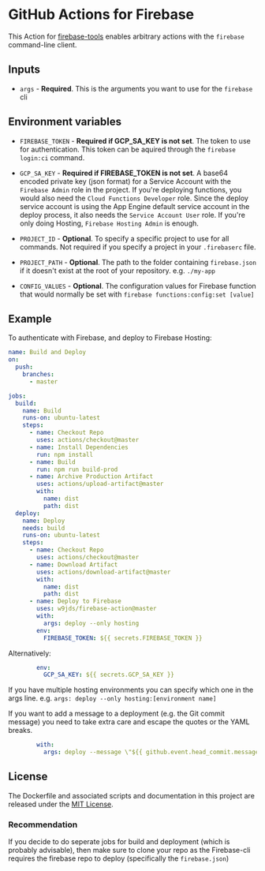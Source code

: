 # GitHub Actions for Firebase

This Action for [firebase-tools](https://github.com/firebase/firebase-tools) enables arbitrary actions with the `firebase` command-line client.

## Inputs

* `args` - **Required**. This is the arguments you want to use for the `firebase` cli


## Environment variables

* `FIREBASE_TOKEN` - **Required if GCP_SA_KEY is not set**. The token to use for authentication. This token can be aquired through the `firebase login:ci` command.

* `GCP_SA_KEY` - **Required if FIREBASE_TOKEN is not set**. A base64 encoded private key (json format) for a Service Account with the `Firebase Admin` role in the project.
If you're deploying functions, you would also need the `Cloud Functions Developer` role. 
Since the deploy service account is using the App Engine default service account in the deploy process, it also 
needs the `Service Account User` role.
If you're only doing Hosting, `Firebase Hosting Admin` is enough.

* `PROJECT_ID` - **Optional**. To specify a specific project to use for all commands. Not required if you specify a project in your `.firebaserc` file.

* `PROJECT_PATH` - **Optional**. The path to the folder containing `firebase.json` if it doesn't exist at the root of your repository. e.g. `./my-app`

* `CONFIG_VALUES` - **Optional**. The configuration values for Firebase function that would normally be set with `firebase functions:config:set [value]`

## Example

To authenticate with Firebase, and deploy to Firebase Hosting:

```yaml
name: Build and Deploy
on:
  push:
    branches:
      - master

jobs:
  build:
    name: Build
    runs-on: ubuntu-latest
    steps:
      - name: Checkout Repo
        uses: actions/checkout@master
      - name: Install Dependencies
        run: npm install
      - name: Build
        run: npm run build-prod
      - name: Archive Production Artifact
        uses: actions/upload-artifact@master
        with:
          name: dist
          path: dist
  deploy:
    name: Deploy
    needs: build
    runs-on: ubuntu-latest
    steps:
      - name: Checkout Repo
        uses: actions/checkout@master
      - name: Download Artifact
        uses: actions/download-artifact@master
        with:
          name: dist
          path: dist
      - name: Deploy to Firebase
        uses: w9jds/firebase-action@master
        with:
          args: deploy --only hosting
        env:
          FIREBASE_TOKEN: ${{ secrets.FIREBASE_TOKEN }}
```
Alternatively:

```yaml
        env:
          GCP_SA_KEY: ${{ secrets.GCP_SA_KEY }}
```


If you have multiple hosting environments you can specify which one in the args line. 
e.g. `args: deploy --only hosting:[environment name]`

If you want to add a message to a deployment (e.g. the Git commit message) you need to take extra care and escape the quotes or the YAML breaks.

```yaml
        with:
          args: deploy --message \"${{ github.event.head_commit.message }}\"
```

## License

The Dockerfile and associated scripts and documentation in this project are released under the [MIT License](LICENSE).


### Recommendation

If you decide to do seperate jobs for build and deployment (which is probably advisable), then make sure to clone your repo as the Firebase-cli requires the firebase repo to deploy (specifically the `firebase.json`)
